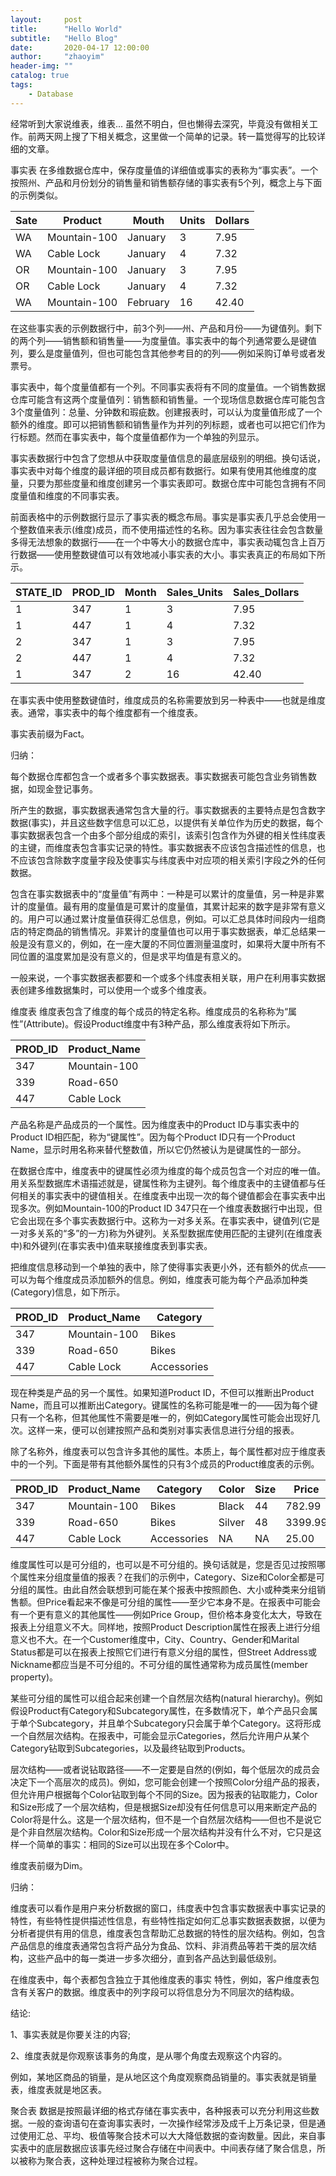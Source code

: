 ```yaml
---
layout:     post
title:      "Hello World"
subtitle:   "Hello Blog"
date:       2020-04-17 12:00:00
author:     "zhaoyim"
header-img: ""
catalog: true
tags:
    - Database
---
```


经常听到大家说维表，维表... 虽然不明白，但也懒得去深究，毕竟没有做相关工作。前两天网上搜了下相关概念，这里做一个简单的记录。转一篇觉得写的比较详细的文章。

事实表
在多维数据仓库中，保存度量值的详细值或事实的表称为“事实表”。一个按照州、产品和月份划分的销售量和销售额存储的事实表有5个列，概念上与下面的示例类似。 

| Sate | Product | Mouth | Units | Dollars |
| ------ | ------ | ------ | ------ | ------ |
| WA | Mountain-100 | January | 3 | 7.95 |
| WA | Cable Lock | January | 4 | 7.32 |
| OR | Mountain-100 | January | 3 | 7.95 |
| OR | Cable Lock | January | 4 | 7.32 |
| WA | Mountain-100 | February | 16 | 42.40 |
 
在这些事实表的示例数据行中，前3个列——州、产品和月份——为键值列。剩下的两个列——销售额和销售量——为度量值。事实表中的每个列通常要么是键值列，要么是度量值列，但也可能包含其他参考目的的列——例如采购订单号或者发票号。

事实表中，每个度量值都有一个列。不同事实表将有不同的度量值。一个销售数据仓库可能含有这两个度量值列：销售额和销售量。一个现场信息数据仓库可能包含3个度量值列：总量、分钟数和瑕疵数。创建报表时，可以认为度量值形成了一个额外的维度。即可以把销售额和销售量作为并列的列标题，或者也可以把它们作为行标题。然而在事实表中，每个度量值都作为一个单独的列显示。

事实表数据行中包含了您想从中获取度量值信息的最底层级别的明细。换句话说，事实表中对每个维度的最详细的项目成员都有数据行。如果有使用其他维度的度量，只要为那些度量和维度创建另一个事实表即可。数据仓库中可能包含拥有不同度量值和维度的不同事实表。

前面表格中的示例数据行显示了事实表的概念布局。事实是事实表几乎总会使用一个整数值来表示(维度)成员，而不使用描述性的名称。因为事实表往往会包含数量多得无法想象的数据行——在一个中等大小的数据仓库中，事实表动辄包含上百万行数据——使用整数键值可以有效地减小事实表的大小。事实表真正的布局如下所示。

| STATE_ID | PROD_ID | Month | Sales_Units | Sales_Dollars
| ------ | ------ | ------ | ------ | ------ |
| 1 | 347 | 1 | 3 | 7.95 |
| 1 | 447 | 1 | 4 | 7.32 |
| 2 | 347 | 1 | 3 | 7.95 |
| 2 | 447 | 1 | 4 | 7.32 |
| 1 | 347 | 2 | 16 | 42.40 |

在事实表中使用整数键值时，维度成员的名称需要放到另一种表中——也就是维度表。通常，事实表中的每个维度都有一个维度表。

事实表前缀为Fact。

归纳：

每个数据仓库都包含一个或者多个事实数据表。事实数据表可能包含业务销售数据，如现金登记事务。

所产生的数据，事实数据表通常包含大量的行。事实数据表的主要特点是包含数字数据(事实)，并且这些数字信息可以汇总，以提供有关单位作为历史的数据，每个事实数据表包含一个由多个部分组成的索引，该索引包含作为外键的相关性纬度表的主键，而维度表包含事实记录的特性。事实数据表不应该包含描述性的信息，也不应该包含除数字度量字段及使事实与纬度表中对应项的相关索引字段之外的任何数据。

包含在事实数据表中的“度量值”有两中：一种是可以累计的度量值，另一种是非累计的度量值。最有用的度量值是可累计的度量值，其累计起来的数字是非常有意义的。用户可以通过累计度量值获得汇总信息，例如。可以汇总具体时间段内一组商店的特定商品的销售情况。非累计的度量值也可以用于事实数据表，单汇总结果一般是没有意义的，例如，在一座大厦的不同位置测量温度时，如果将大厦中所有不同位置的温度累加是没有意义的，但是求平均值是有意义的。

一般来说，一个事实数据表都要和一个或多个纬度表相关联，用户在利用事实数据表创建多维数据集时，可以使用一个或多个维度表。

维度表
维度表包含了维度的每个成员的特定名称。维度成员的名称称为“属性”(Attribute)。假设Product维度中有3种产品，那么维度表将如下所示。

| PROD_ID | Product_Name |
| ------ | ------ |
| 347 | Mountain-100 |
| 339 | Road-650 |
| 447 | Cable Lock |

产品名称是产品成员的一个属性。因为维度表中的Product ID与事实表中的Product ID相匹配，称为“键属性”。因为每个Product ID只有一个Product Name，显示时用名称来替代整数值，所以它仍然被认为是键属性的一部分。

在数据仓库中，维度表中的键属性必须为维度的每个成员包含一个对应的唯一值。用关系型数据库术语描述就是，键属性称为主键列。每个维度表中的主键值都与任何相关的事实表中的键值相关。在维度表中出现一次的每个键值都会在事实表中出现多次。例如Mountain-100的Product ID 347只在一个维度表数据行中出现，但它会出现在多个事实表数据行中。这称为一对多关系。在事实表中，键值列(它是一对多关系的“多”的一方)称为外键列。关系型数据库使用匹配的主键列(在维度表中)和外键列(在事实表中)值来联接维度表到事实表。

把维度信息移动到一个单独的表中，除了使得事实表更小外，还有额外的优点——可以为每个维度成员添加额外的信息。例如，维度表可能为每个产品添加种类(Category)信息，如下所示。

| PROD_ID | Product_Name | Category |
| ------ | ------ | ------ |
| 347 | Mountain-100 | Bikes |
| 339 | Road-650 | Bikes |
| 447 | Cable Lock | Accessories |

现在种类是产品的另一个属性。如果知道Product ID，不但可以推断出Product Name，而且可以推断出Category。键属性的名称可能是唯一的——因为每个键只有一个名称，但其他属性不需要是唯一的，例如Category属性可能会出现好几次。这样一来，便可以创建按照产品和类别对事实表信息进行分组的报表。

除了名称外，维度表可以包含许多其他的属性。本质上，每个属性都对应于维度表中的一个列。下面是带有其他额外属性的只有3个成员的Product维度表的示例。

| PROD_ID | Product_Name | Category | Color | Size | Price |
| ------ | ------ | ------ | ------ | ------ | ------ |
| 347 | Mountain-100 | Bikes | Black | 44 | 782.99 |
| 339 | Road-650 | Bikes | Silver | 48 | 3399.99 |
| 447 | Cable Lock | Accessories | NA | NA | 25.00 |

维度属性可以是可分组的，也可以是不可分组的。换句话就是，您是否见过按照哪个属性来分组度量值的报表？在我们的示例中，Category、Size和Color全都是可分组的属性。由此自然会联想到可能在某个报表中按照颜色、大小或种类来分组销售额。但Price看起来不像是可分组的属性——至少它本身不是。在报表中可能会有一个更有意义的其他属性——例如Price Group，但价格本身变化太大，导致在报表上分组意义不大。同样地，按照Product Description属性在报表上进行分组意义也不大。在一个Customer维度中，City、Country、Gender和Marital Status都是可以在报表上按照它们进行有意义分组的属性，但Street Address或Nickname都应当是不可分组的。不可分组的属性通常称为成员属性(member property)。

某些可分组的属性可以组合起来创建一个自然层次结构(natural hierarchy)。例如假设Product有Category和Subcategory属性，在多数情况下，单个产品只会属于单个Subcategory，并且单个Subcategory只会属于单个Category。这将形成一个自然层次结构。在报表中，可能会显示Categories，然后允许用户从某个Category钻取到Subcategories，以及最终钻取到Products。

层次结构——或者说钻取路径——不一定要是自然的(例如，每个低层次的成员会决定下一个高层次的成员)。例如，您可能会创建一个按照Color分组产品的报表，但允许用户根据每个Color钻取到每个不同的Size。因为报表的钻取能力，Color和Size形成了一个层次结构，但是根据Size却没有任何信息可以用来断定产品的Color将是什么。这是一个层次结构，但不是一个自然层次结构——但也不是说它是个非自然层次结构。Color和Size形成一个层次结构并没有什么不对，它只是这样一个简单的事实：相同的Size可以出现在多个Color中。

维度表前缀为Dim。

归纳：

维度表可以看作是用户来分析数据的窗口，纬度表中包含事实数据表中事实记录的特性，有些特性提供描述性信息，有些特性指定如何汇总事实数据表数据，以便为分析者提供有用的信息，维度表包含帮助汇总数据的特性的层次结构。例如，包含产品信息的维度表通常包含将产品分为食品、饮料、非消费品等若干类的层次结构，这些产品中的每一类进一步多次细分，直到各产品达到最低级别。

在维度表中，每个表都包含独立于其他维度表的事实 特性，例如，客户维度表包含有关客户的数据。维度表中的列字段可以将信息分为不同层次的结构级。

结论:

1、事实表就是你要关注的内容;

2、维度表就是你观察该事务的角度，是从哪个角度去观察这个内容的。

例如，某地区商品的销量，是从地区这个角度观察商品销量的。事实表就是销量表，维度表就是地区表。

聚合表
数据是按照最详细的格式存储在事实表中，各种报表可以充分利用这些数据。一般的查询语句在查询事实表时，一次操作经常涉及成千上万条记录，但是通过使用汇总、平均、极值等聚合技术可以大大降低数据的查询数量。因此，来自事实表中的底层数据应该事先经过聚合存储在中间表中。中间表存储了聚合信息，所以被称为聚合表，这种处理过程被称为聚合过程。